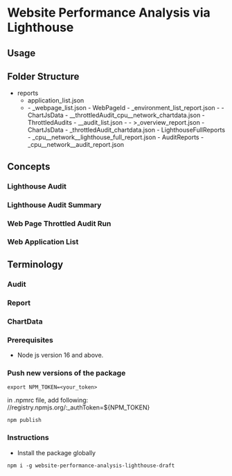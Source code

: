 # Website Performance Analysis via Lighthouse 

## Usage 

## Folder Structure

- reports
    - application_list.json
    - <AppName>
        - <AppName>_webpage_list.json
        - WebPageId
            - <WebPageId>_environment_list_report.json
            - <Environment>
                - ChartJsData
                    - <WebPageId>_<Environment>_throttledAudit_cpu_<cpu>_network_<network>chartdata.json
                - ThrottledAudits
                    - <WebPageId>_<Environment>_audit_list.json
                    - <auditInstanceId>
                        - <auditInstanceId>>_overview_report.json
                        - ChartJsData
                            - <auditInstance>_throttledAudit_chartdata.json
                        - LighthouseFullReports
                            - <auditInstanceId>_cpu_<cpu>_network_<network>_lighthouse_full_report.json 
                        - AuditReports 
                            - <auditInstanceId>_cpu_<cpu>_network_<network>_audit_report.json
                        
                
            

## Concepts

### Lighthouse Audit

### Lighthouse Audit Summary

### Web Page Throttled Audit Run

### Web Application List

## Terminology

### Audit

### Report


### ChartData

### Prerequisites
* Node js version 16 and above. 

### Push new versions of the package
````shell
export NPM_TOKEN=<your_token>
````

in .npmrc file, add following:
//registry.npmjs.org/:_authToken=${NPM_TOKEN}

````shell
npm publish
````
### Instructions

- Install the package globally
```` shell
npm i -g website-performance-analysis-lighthouse-draft 
````
